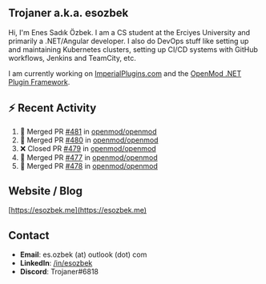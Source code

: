 ##  Trojaner a.k.a. esozbek
Hi, I'm Enes Sadık Özbek. I am a CS student at the Erciyes University and primarily a .NET/Angular developer. I also do DevOps stuff like setting up and maintaining Kubernetes clusters, setting up CI/CD systems with GitHub workflows, Jenkins and TeamCity, etc.

I am currently working on [ImperialPlugins.com](https://imperialplugins.com) and the [OpenMod .NET Plugin Framework](https://github.com/openmod/openmod). 

## :zap: Recent Activity

<!--START_SECTION:activity-->
1. 🎉 Merged PR [#481](https://github.com/openmod/openmod/pull/481) in [openmod/openmod](https://github.com/openmod/openmod)
2. 🎉 Merged PR [#480](https://github.com/openmod/openmod/pull/480) in [openmod/openmod](https://github.com/openmod/openmod)
3. ❌ Closed PR [#479](https://github.com/openmod/openmod/pull/479) in [openmod/openmod](https://github.com/openmod/openmod)
4. 🎉 Merged PR [#477](https://github.com/openmod/openmod/pull/477) in [openmod/openmod](https://github.com/openmod/openmod)
5. 🎉 Merged PR [#478](https://github.com/openmod/openmod/pull/478) in [openmod/openmod](https://github.com/openmod/openmod)
<!--END_SECTION:activity-->

## Website / Blog
[https://esozbek.me](https://esozbek.me)

## Contact
- **Email**: es.ozbek (at) outlook (dot) com
- **LinkedIn**: [/in/esozbek](https://linkedin.com/in/esozbek)
- **Discord**: Trojaner#6818
